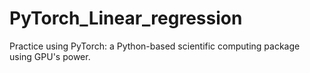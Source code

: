 # PyTorch_Linear_regression
 Practice using PyTorch: a Python-based scientific computing package using GPU's power.
